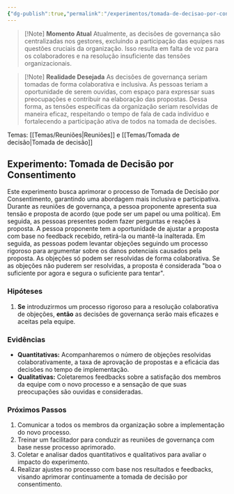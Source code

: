 ```yaml
---
{"dg-publish":true,"permalink":"/experimentos/tomada-de-decisao-por-consentimento/"}
---
```


> [!Note] **Momento Atual** 
> Atualmente, as decisões de governança são centralizadas nos gestores, excluindo a participação das equipes nas questões cruciais da organização. Isso resulta em falta de voz para os colaboradores e na resolução insuficiente das tensões organizacionais.

> [!Note] **Realidade Desejada** 
> As decisões de governança seriam tomadas de forma colaborativa e inclusiva. As pessoas teriam a oportunidade de serem ouvidas, com espaço para expressar suas preocupações e contribuir na elaboração das propostas. Dessa forma, as tensões específicas da organização seriam resolvidas de maneira eficaz, respeitando o tempo de fala de cada indivíduo e fortalecendo a participação ativa de todos na tomada de decisões.

Temas: [[Temas/Reuniões\|Reuniões]] e [[Temas/Tomada de decisão\|Tomada de decisão]]
## Experimento: Tomada de Decisão por Consentimento

Este experimento busca aprimorar o processo de Tomada de Decisão por Consentimento, garantindo uma abordagem mais inclusiva e participativa. Durante as reuniões de governança, a pessoa proponente apresenta sua tensão e proposta de acordo (que pode ser um papel ou uma política). Em seguida, as pessoas presentes podem fazer perguntas e reações à proposta. A pessoa proponente tem a oportunidade de ajustar a proposta com base no feedback recebido, retirá-la ou mantê-la inalterada. Em seguida, as pessoas podem levantar objeções seguindo um processo rigoroso para argumentar sobre os danos potenciais causados pela proposta. As objeções só podem ser resolvidas de forma colaborativa. Se as objeções não puderem ser resolvidas, a proposta é considerada "boa o suficiente por agora e segura o suficiente para tentar".
### Hipóteses
1. **Se** introduzirmos um processo rigoroso para a resolução colaborativa de objeções, **então** as decisões de governança serão mais eficazes e aceitas pela equipe.
### Evidências
- **Quantitativas:** Acompanharemos o número de objeções resolvidas colaborativamente, a taxa de aprovação de propostas e a eficácia das decisões no tempo de implementação.
- **Qualitativas:** Coletaremos feedbacks sobre a satisfação dos membros da equipe com o novo processo e a sensação de que suas preocupações são ouvidas e consideradas.
### Próximos Passos
1. Comunicar a todos os membros da organização sobre a implementação do novo processo.
2. Treinar um facilitador para conduzir as reuniões de governança com base nesse processo aprimorado.
3. Coletar e analisar dados quantitativos e qualitativos para avaliar o impacto do experimento.
4. Realizar ajustes no processo com base nos resultados e feedbacks, visando aprimorar continuamente a tomada de decisão por consentimento.